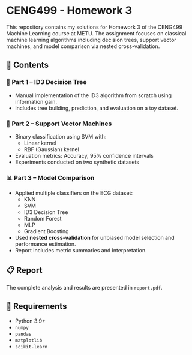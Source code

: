 # CENG499 - Homework 3

This repository contains my solutions for Homework 3 of the CENG499 Machine Learning course at METU. The assignment focuses on classical machine learning algorithms including decision trees, support vector machines, and model comparison via nested cross-validation.

## 📂 Contents

### 🌳 Part 1 – ID3 Decision Tree
- Manual implementation of the ID3 algorithm from scratch using information gain.
- Includes tree building, prediction, and evaluation on a toy dataset.

### 📐 Part 2 – Support Vector Machines
- Binary classification using SVM with:
  - Linear kernel
  - RBF (Gaussian) kernel
- Evaluation metrics: Accuracy, 95% confidence intervals
- Experiments conducted on two synthetic datasets

### 📊 Part 3 – Model Comparison
- Applied multiple classifiers on the ECG dataset:
  - KNN
  - SVM
  - ID3 Decision Tree
  - Random Forest
  - MLP
  - Gradient Boosting
- Used **nested cross-validation** for unbiased model selection and performance estimation.
- Report includes metric summaries and interpretation.

## 📋 Report

The complete analysis and results are presented in `report.pdf`.

## 🧰 Requirements

- Python 3.9+
- `numpy`
- `pandas`
- `matplotlib`
- `scikit-learn`
